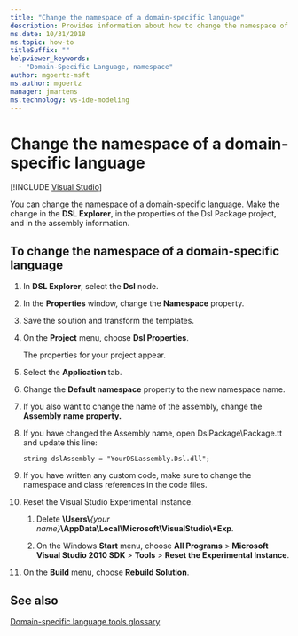 ```yaml
---
title: "Change the namespace of a domain-specific language"
description: Provides information about how to change the namespace of a domain-specific language.
ms.date: 10/31/2018
ms.topic: how-to
titleSuffix: ""
helpviewer_keywords:
  - "Domain-Specific Language, namespace"
author: mgoertz-msft
ms.author: mgoertz
manager: jmartens
ms.technology: vs-ide-modeling
---
```

# Change the namespace of a domain-specific language

 [!INCLUDE [Visual Studio](~/includes/applies-to-version/vs-windows-only.md)]

You can change the namespace of a domain-specific language. Make the change in the **DSL Explorer**, in the properties of the Dsl Package project, and in the assembly information.

## To change the namespace of a domain-specific language

1. In **DSL Explorer**, select the **Dsl** node.

2. In the **Properties** window, change the **Namespace** property.

3. Save the solution and transform the templates.

4. On the **Project** menu, choose **Dsl Properties**.

   The properties for your project appear.

5. Select the **Application** tab.

6. Change the **Default namespace** property to the new namespace name.

7. If you also want to change the name of the assembly, change the **Assembly name property.**

8. If you have changed the Assembly name, open DslPackage\Package.tt and update this line:

   `string dslAssembly = "YourDSLassembly.Dsl.dll";`

9. If you have written any custom code, make sure to change the namespace and class references in the code files.

10. Reset the Visual Studio Experimental instance.

    1. Delete **\Users\\**_{your name}_**\AppData\Local\Microsoft\VisualStudio\\\*Exp**.

    2. On the Windows **Start** menu, choose **All Programs** > **Microsoft Visual Studio 2010 SDK** > **Tools** > **Reset the Experimental Instance**.

11. On the **Build** menu, choose **Rebuild Solution**.

## See also

[Domain-specific language tools glossary](/previous-versions/bb126564(v=vs.100))